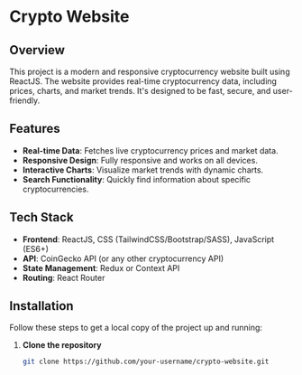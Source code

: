 # Crypto Website



## Overview

This project is a modern and responsive cryptocurrency website built using ReactJS. The website provides real-time cryptocurrency data, including prices, charts, and market trends. It's designed to be fast, secure, and user-friendly.

## Features

- **Real-time Data**: Fetches live cryptocurrency prices and market data.
- **Responsive Design**: Fully responsive and works on all devices.
- **Interactive Charts**: Visualize market trends with dynamic charts.
- **Search Functionality**: Quickly find information about specific cryptocurrencies.


## Tech Stack

- **Frontend**: ReactJS, CSS (TailwindCSS/Bootstrap/SASS), JavaScript (ES6+)
- **API**: CoinGecko API (or any other cryptocurrency API)
- **State Management**: Redux or Context API
- **Routing**: React Router

## Installation

Follow these steps to get a local copy of the project up and running:

1. **Clone the repository**
   ```bash
   git clone https://github.com/your-username/crypto-website.git

